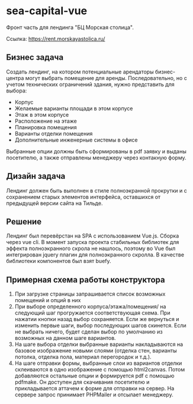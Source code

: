 # sea-capital-vue

Фронт часть для лендинга "БЦ Морская столица".

Ссылка: https://rent.morskayastolica.ru/

## Бизнес задача

Создать лендинг, на котором потенциальные арендаторы бизнес-центра могут выбрать помещение для аренды. Последовательно, но с учетом технических ограничений здания, нужно представить для выбора:
- Корпус
- Желаемые варианты площади в этом корпусе
- Этаж в этом корпусе
- Расположение на этаже
- Планировка помещения
- Варианты отделки помещения
- Дополнительные инженерные системы в офисе

Выбранные опции должны быть сформированы в pdf заявку и выданы посетителю, а также отправлены менеджеру через контакную форму.

## Дизайн задача

Лендинг должен быть выполнен в стиле полноэкранной прокрутки и с сохранением старых элементов интерфейса, оставшихся от предыдущей версии сайта на Тильде.

## Решение

Лендинг был перевёрстан на SPA с использованием Vue.js. Сборка через vue cli. В момент запуска проекта стабильных библиотек для эффекта полноэкранного скрола не нашлось, поэтому во Vue был интегрирован jquery плагин для полноэкранного скролла. В качестве библиотеки компонентов был взят buefy.

## Примерная схема работы конструктора

1. При загрузке страницы запрашивается список возможных помещений и опций в них
2. При выборе определенного корпуса/этажа/помещения/ на следующий шаг прогружается соответствующая схема. При нажатии кнопки назад выбор сохраняется. Если же вернуться и изменить первые шаги, выбор последующих шагов скинется. Если не выбрать ничего, будет сделан выбор по умолчанию из возможных на данном шаге вариантов.
3. На шаге выбора отделки выбранные варианты накладываются на базовое изображение новыми слоями (отделка стен, варианты потолка, отделка пола, материал перегородок и т.д.). 
4. На шаге отправки формы, выбранные слои из вариантов отделки склеиваются в одно изображение с помощью html2canvas. Потом добавляются остальные опции и формируется pdf с помощью pdfmake. Он доступен для скачивания посетителю и прикладывается аттачем к форме для отправки на сервер. На сервере запрос принимает PHPMailer и отсылает менеджеру.  





